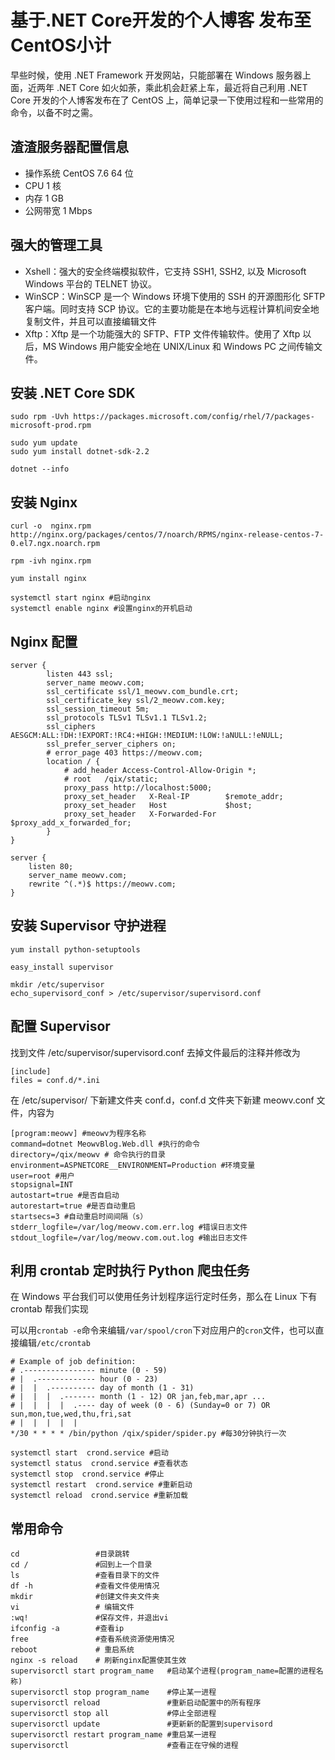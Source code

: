 # 基于.NET Core开发的个人博客 发布至CentOS小计

早些时候，使用 .NET Framework 开发网站，只能部署在 Windows 服务器上面，近两年 .NET Core 如火如荼，乘此机会赶紧上车，最近将自己利用 .NET Core 开发的个人博客发布在了 CentOS 上，简单记录一下使用过程和一些常用的命令，以备不时之需。

## 渣渣服务器配置信息

* 操作系统 CentOS 7.6 64 位
* CPU 1 核
* 内存 1 GB
* 公网带宽 1 Mbps

## 强大的管理工具

* Xshell：强大的安全终端模拟软件，它支持 SSH1, SSH2, 以及 Microsoft Windows 平台的 TELNET 协议。
* WinSCP：WinSCP 是一个 Windows 环境下使用的 SSH 的开源图形化 SFTP 客户端。同时支持 SCP 协议。它的主要功能是在本地与远程计算机间安全地复制文件，并且可以直接编辑文件
* Xftp：Xftp 是一个功能强大的 SFTP、FTP 文件传输软件。使用了 Xftp 以后，MS Windows 用户能安全地在 UNIX/Linux 和 Windows PC 之间传输文件。

## 安装 .NET Core SDK

```text
sudo rpm -Uvh https://packages.microsoft.com/config/rhel/7/packages-microsoft-prod.rpm

sudo yum update
sudo yum install dotnet-sdk-2.2

dotnet --info
```

## 安装 Nginx

```text
curl -o  nginx.rpm http://nginx.org/packages/centos/7/noarch/RPMS/nginx-release-centos-7-0.el7.ngx.noarch.rpm

rpm -ivh nginx.rpm

yum install nginx

systemctl start nginx #启动nginx
systemctl enable nginx #设置nginx的开机启动
```

## Nginx 配置

```text
server {
        listen 443 ssl;
        server_name meowv.com;
        ssl_certificate ssl/1_meowv.com_bundle.crt;
        ssl_certificate_key ssl/2_meowv.com.key;
        ssl_session_timeout 5m;
        ssl_protocols TLSv1 TLSv1.1 TLSv1.2;
        ssl_ciphers AESGCM:ALL:!DH:!EXPORT:!RC4:+HIGH:!MEDIUM:!LOW:!aNULL:!eNULL;
        ssl_prefer_server_ciphers on;
        # error_page 403 https://meowv.com;
        location / {
            # add_header Access-Control-Allow-Origin *;
            # root   /qix/static;
            proxy_pass http://localhost:5000;
            proxy_set_header   X-Real-IP        $remote_addr;
            proxy_set_header   Host             $host;
            proxy_set_header   X-Forwarded-For  $proxy_add_x_forwarded_for;
        }
}

server {
    listen 80;
    server_name meowv.com;
    rewrite ^(.*)$ https://meowv.com;
}
```

## 安装 Supervisor 守护进程

```text
yum install python-setuptools

easy_install supervisor

mkdir /etc/supervisor
echo_supervisord_conf > /etc/supervisor/supervisord.conf
```

## 配置 Supervisor

找到文件 /etc/supervisor/supervisord.conf 去掉文件最后的注释并修改为

```text
[include]
files = conf.d/*.ini
```

在 /etc/supervisor/ 下新建文件夹 conf.d，conf.d 文件夹下新建 meowv.conf 文件，内容为

```text
[program:meowv] #meowv为程序名称
command=dotnet MeowvBlog.Web.dll #执行的命令
directory=/qix/meowv # 命令执行的目录
environment=ASPNETCORE__ENVIRONMENT=Production #环境变量
user=root #用户
stopsignal=INT
autostart=true #是否自启动
autorestart=true #是否自动重启
startsecs=3 #自动重启时间间隔（s）
stderr_logfile=/var/log/meowv.com.err.log #错误日志文件
stdout_logfile=/var/log/meowv.com.out.log #输出日志文件
```

## 利用 crontab 定时执行 Python 爬虫任务

在 Windows 平台我们可以使用任务计划程序运行定时任务，那么在 Linux 下有 crontab 帮我们实现

可以用`crontab -e`命令来编辑`/var/spool/cron`下对应用户的`cron`文件，也可以直接编辑`/etc/crontab`

```text
# Example of job definition:
# .---------------- minute (0 - 59)
# |  .------------- hour (0 - 23)
# |  |  .---------- day of month (1 - 31)
# |  |  |  .------- month (1 - 12) OR jan,feb,mar,apr ...
# |  |  |  |  .---- day of week (0 - 6) (Sunday=0 or 7) OR sun,mon,tue,wed,thu,fri,sat
# |  |  |  |  |
*/30 * * * * /bin/python /qix/spider/spider.py #每30分钟执行一次
```

```text
systemctl start  crond.service #启动
systemctl status  crond.service #查看状态
systemctl stop  crond.service #停止
systemctl restart  crond.service #重新启动
systemctl reload  crond.service #重新加载
```

## 常用命令

```text
cd                 #目录跳转
cd /               #回到上一个目录
ls                 #查看目录下的文件
df -h              #查看文件使用情况
mkdir              #创建文件夹文件夹
vi                 # 编辑文件
:wq!               #保存文件，并退出vi
ifconfig -a        #查看ip
free               #查看系统资源使用情况
reboot             # 重启系统
nginx -s reload    # 刷新nginx配置使其生效
supervisorctl start program_name   #启动某个进程(program_name=配置的进程名称)
supervisorctl stop program_name    #停止某一进程
supervisorctl reload               #重新启动配置中的所有程序
supervisorctl stop all             #停止全部进程
supervisorctl update               #更新新的配置到supervisord
supervisorctl restart program_name #重启某一进程
supervisorctl                      #查看正在守候的进程
```

